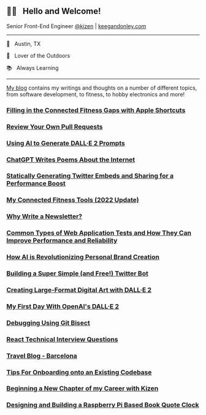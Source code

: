 ## 👋🏼 &nbsp; Hello and Welcome!

Senior Front-End Engineer [@kizen](https://github.com/kizen) | [keegandonley.com](https://keegandonley.com)

<hr>

🌵 &nbsp; Austin, TX

🌲 &nbsp; Lover of the Outdoors

📚 &nbsp; Always Learning

<hr>

[My blog](https://keegandonley.com/blog) contains my writings and thoughts on a number of different topics, from software development, to fitness, to hobby electronics and more!

### [Filling in the Connected Fitness Gaps with Apple Shortcuts](https://keegandonley.com/blog/filling-in-the-connected-fitness-gaps-with-apple-shortcuts)
### [Review Your Own Pull Requests](https://keegandonley.com/blog/review-your-own-pull-requests)
### [Using AI to Generate DALL·E 2 Prompts](https://keegandonley.com/blog/using-ai-to-generate-dall-e-2-prompts)
### [ChatGPT Writes Poems About the Internet](https://keegandonley.com/blog/chatgpt-writes-poems-about-the-internet)
### [Statically Generating Twitter Embeds and Sharing for a Performance Boost](https://keegandonley.com/blog/statically-generating-twitter-embeds-and-sharing-for-a-performance-boost)
### [My Connected Fitness Tools (2022 Update)](https://keegandonley.com/blog/my-connected-fitness-tools-part-2)
### [Why Write a Newsletter?](https://keegandonley.com/blog/why-write-a-newsletter)
### [Common Types of Web Application Tests and How They Can Improve Performance and Reliability](https://keegandonley.com/blog/common-types-of-web-application-tests-and-how-they-can-improve-performance-and-reliability)
### [How AI is Revolutionizing Personal Brand Creation](https://keegandonley.com/blog/how-ai-is-revolutionizing-personal-brand-creation)
### [Building a Super Simple (and Free!) Twitter Bot](https://keegandonley.com/blog/building-a-super-simple-and-free-twitter-bot)
### [Creating Large-Format Digital Art with DALL·E 2](https://keegandonley.com/blog/building-large-format-graphics-with-openai-s-dall-e-2)
### [My First Day With OpenAI's DALL·E 2](https://keegandonley.com/blog/a-quick-look-at-openai-dall-e-2)
### [Debugging Using Git Bisect](https://keegandonley.com/blog/debugging-code-using-git-bisect)
### [React Technical Interview Questions](https://keegandonley.com/blog/react-interview-questions)
### [Travel Blog - Barcelona](https://keegandonley.com/blog/trip-to-europe-part-i-barcelona)
### [Tips For Onboarding onto an Existing Codebase](https://keegandonley.com/blog/tips-for-onboarding-onto-an-existing-codebase)
### [Beginning a New Chapter of my Career with Kizen](https://keegandonley.com/blog/beginning-a-new-chapter-of-my-career-with-kizen)
### [Designing and Building a Raspberry Pi Based Book Quote Clock](https://keegandonley.com/blog/designing-and-building-a-raspberry-pi-based-book-quote-clock)
